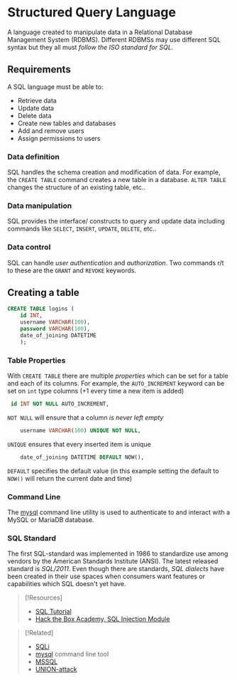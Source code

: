 # Structured Query Language
A language created to manipulate data in a Relational Database Management System (RDBMS). Different RDBMSs may use different SQL syntax but they all must *follow the ISO standard for SQL*.
## Requirements
A SQL language must be able to:
- Retrieve data
- Update data
- Delete data
- Create new tables and databases
- Add and remove users
- Assign permissions to users
### Data definition
SQL handles the schema creation and modification of data. For example, the `CREATE TABLE` command creates a new table in a database. `ALTER TABLE` changes the structure of an existing table, etc..
### Data manipulation
SQL provides the interface/ constructs to query and update data including commands like ``SELECT``, ``INSERT``, ``UPDATE``, ``DELETE``, etc..
### Data control
SQL can handle *user authentication* and *authorization*. Two commands r/t to these are the `GRANT` and `REVOKE` keywords.
## Creating a table
``` sql
CREATE TABLE logins (
    id INT,
    username VARCHAR(100),
    password VARCHAR(100),
    date_of_joining DATETIME
    );
```
### Table Properties
With `CREATE TABLE` there are multiple *properties* which can be set for a table and each of its columns. For example, the `AUTO_INCREMENT` keyword can be set on `int` type columns (+1 every time a new item is added)
```sql
 id INT NOT NULL AUTO_INCREMENT,
```
`NOT NULL` will ensure that a column *is never left empty*
```sql
    username VARCHAR(100) UNIQUE NOT NULL,
```
`UNIQUE` ensures that every inserted item is unique
```sql
    date_of_joining DATETIME DEFAULT NOW(),
```
`DEFAULT` specifies the default value (in this example setting the default to `NOW()` will return the current date and time)
### Command Line
The [mysql](../../CLI-tools/linux/mysql.md) command line utility is used to authenticate to and interact with a MySQL or MariaDB database.
### SQL Standard
The first SQL-standard was implemented in 1986 to standardize use among vendors by the American Standards Institute (ANSI). The latest released standard is *SQL/2011*. Even though there are standards, *SQL dialects* have been created in their use spaces when consumers want features or capabilities which SQL doesn't yet have.

>[!Resources]
> - [SQL Tutorial](https://www.sqltutorial.org/)
> - [Hack the Box Academy, SQL Injection Module](https://academy.hackthebox.com/module/33/section/177)

> [!Related]
> - [SQLi](../../cybersecurity/TTPs/exploitation/injection/SQLi.md)
> - [mysql](../../CLI-tools/linux/mysql.md) command line tool
> - [MSSQL](../../CLI-tools/windows/MSSQL.md)
> - [UNION-attack](../../cybersecurity/TTPs/exploitation/injection/UNION-attack.md)